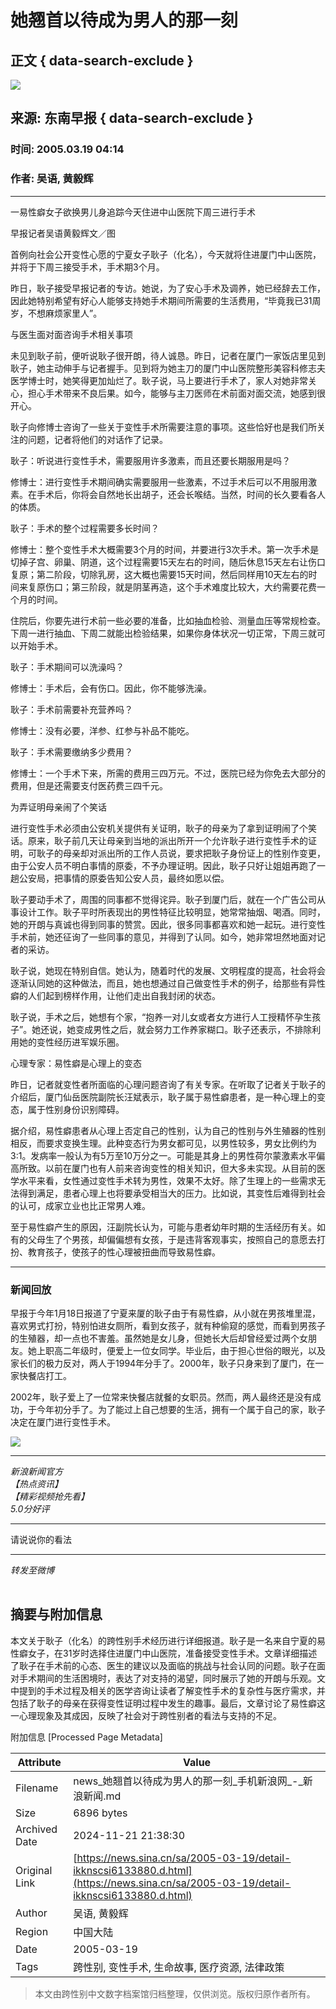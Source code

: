 # 她翘首以待成为男人的那一刻

## 正文 { data-search-exclude }


_![](https://n.sinaimg.cn/sinakd10204/275/w138h137/20200407/7352-irtymmw7884003.jpg)_

## 来源: 东南早报 { data-search-exclude }
### 时间: 2005.03.19 04:14
### 作者: 吴语, 黄毅辉

---

一易性癖女子欲换男儿身追踪今天住进中山医院下周三进行手术

早报记者吴语黄毅辉文／图

首例向社会公开变性心愿的宁夏女子耿子（化名），今天就将住进厦门中山医院，并将于下周三接受手术，手术期3个月。

昨日，耿子接受早报记者的专访。她说，为了安心手术及调养，她已经辞去工作，因此她特别希望有好心人能够支持她手术期间所需要的生活费用，“毕竟我已31周岁，不想麻烦家里人”。

与医生面对面咨询手术相关事项

未见到耿子前，便听说耿子很开朗，待人诚恳。昨日，记者在厦门一家饭店里见到耿子，她主动伸手与记者握手。见到将为她主刀的厦门中山医院整形美容科修志夫医学博士时，她笑得更加灿烂了。耿子说，马上要进行手术了，家人对她非常关心，担心手术带来不良后果。如今，能够与主刀医师在术前面对面交流，她感到很开心。

耿子向修博士咨询了一些关于变性手术所需要注意的事项。这些恰好也是我们所关注的问题，记者将他们的对话作了记录。

耿子：听说进行变性手术，需要服用许多激素，而且还要长期服用是吗？

修博士：进行变性手术期间确实需要服用一些激素，不过手术后可以不用服用激素。在手术后，你将会自然地长出胡子，还会长喉结。当然，时间的长久要看各人的体质。

耿子：手术的整个过程需要多长时间？

修博士：整个变性手术大概需要3个月的时间，并要进行3次手术。第一次手术是切掉子宫、卵巢、阴道，这个过程需要15天左右的时间，随后休息15天左右让伤口复原；第二阶段，切除乳房，这大概也需要15天时间，然后同样用10天左右的时间来复原伤口；第三阶段，就是阴茎再造，这个手术难度比较大，大约需要花费一个月的时间。

住院后，你要先进行术前一些必要的准备，比如抽血检验、测量血压等常规检查。下周一进行抽血、下周二就能出检验结果，如果你身体状况一切正常，下周三就可以开始手术。

耿子：手术期间可以洗澡吗？

修博士：手术后，会有伤口。因此，你不能够洗澡。

耿子：手术前需要补充营养吗？

修博士：没有必要，洋参、红参与补品不能吃。

耿子：手术需要缴纳多少费用？

修博士：一个手术下来，所需的费用三四万元。不过，医院已经为你免去大部分的费用，但是还需要支付医药费三四千元。

为弄证明母亲闹了个笑话

进行变性手术必须由公安机关提供有关证明，耿子的母亲为了拿到证明闹了个笑话。原来，耿子前几天让母亲到当地的派出所开一个允许耿子进行变性手术的证明，可耿子的母亲却对派出所的工作人员说，要求把耿子身份证上的性别作变更，由于公安人员不明白事情的原委，不予办理证明。因此，耿子只好让姐姐再跑了一趟公安局，把事情的原委告知公安人员，最终如愿以偿。

耿子要动手术了，周围的同事都不觉得诧异。耿子到厦门后，就在一个广告公司从事设计工作。耿子平时所表现出的男性特征比较明显，她常常抽烟、喝酒。同时，她的开朗与真诚也得到同事的赞赏。因此，很多同事都喜欢和她一起玩。进行变性手术前，她还征询了一些同事的意见，并得到了认同。如今，她非常坦然地面对记者的采访。

耿子说，她现在特别自信。她认为，随着时代的发展、文明程度的提高，社会将会逐渐认同她的这种做法，而且，她也想通过自己做变性手术的例子，给那些有异性癖的人们起到榜样作用，让他们走出自我封闭的状态。

耿子说，手术之后，她想有个家，“抱养一对儿女或者女方进行人工授精怀孕生孩子”。她还说，她变成男性之后，就会努力工作养家糊口。耿子还表示，不排除利用她的变性经历进军娱乐圈。

心理专家：易性癖是心理上的变态

昨日，记者就变性者所面临的心理问题咨询了有关专家。在听取了记者关于耿子的介绍后，厦门仙岳医院副院长汪斌表示，耿子属于易性癖患者，是一种心理上的变态，属于性别身份识别障碍。

据介绍，易性癖患者从心理上否定自己的性别，认为自己的性别与外生殖器的性别相反，而要求变换生理。此种变态行为男女都可见，以男性较多，男女比例约为3∶1。发病率一般认为有5万至10万分之一。可能是其身上的男性荷尔蒙激素水平偏高所致。以前在厦门也有人前来咨询变性的相关知识，但大多未实现。从目前的医学水平来看，女性通过变性手术转为男性，效果不太好。除了生理上的一些需求无法得到满足，患者心理上也将要承受相当大的压力。比如说，其变性后难得到社会的认可，成家立业也比正常男人难。

至于易性癖产生的原因，汪副院长认为，可能与患者幼年时期的生活经历有关。如有的父母生了个男孩，却偏偏想有女孩，于是违背客观事实，按照自己的意愿去打扮、教育孩子，使孩子的性心理被扭曲而导致易性癖。

---

### 新闻回放

早报于今年1月18日报道了宁夏来厦的耿子由于有易性癖，从小就在男孩堆里混，喜欢男式打扮，特别怕进女厕所，看到女孩子，就有种偷窥的感觉，而看到男孩子的生殖器，却一点也不害羞。虽然她是女儿身，但她长大后却曾经爱过两个女朋友。她上职高二年级时，便爱上一位女同学。毕业后，由于担心世俗的眼光，以及家长们的极力反对，两人于1994年分手了。2000年，耿子只身来到了厦门，在一家快餐店打工。

2002年，耿子爱上了一位常来快餐店就餐的女职员。然而，两人最终还是没有成功，于今年初分手了。为了能过上自己想要的生活，拥有一个属于自己的家，耿子决定在厦门进行变性手术。

_![](https://n.sinaimg.cn/default/2fb77759/20151125/320X320.png)_

--- 

_新浪新闻官方_  
_【热点资讯】_  
_【精彩视频抢先看】_  
_5.0分好评_

--- 

请说说你的看法

--- 

_转发至微博_ 

![](data:image/png;base64,iVBORw0KGgoAAAANSUhEUgAAAAMAAAACAQMAAACnuvRZAAAAA1BMVEUAAACnej3aAAAAAXRSTlMAQObYZgAAAApJREFUCNdjAAIAAAQAASDSLW8AAAAASUVORK5CYII=)

## 摘要与附加信息

<!-- tcd_abstract -->
本文关于耿子（化名）的跨性别手术经历进行详细报道。耿子是一名来自宁夏的易性癖女子，在31岁时选择住进厦门中山医院，准备接受变性手术。文章详细描述了耿子在手术前的心态、医生的建议以及面临的挑战与社会认同的问题。耿子在面对手术期间的生活困境时，表达了对支持的渴望，同时展示了她的开朗与乐观。文中提到的手术过程及相关的医学咨询让读者了解变性手术的复杂性与医疗需求，并包括了耿子的母亲在获得变性证明过程中发生的趣事。最后，文章讨论了易性癖这一心理现象及其成因，反映了社会对于跨性别者的看法与支持的不足。
<!-- tcd_abstract_end -->

附加信息 [Processed Page Metadata]

| Attribute       | Value                                  |
|-----------------|----------------------------------------|
| Filename        | news_她翘首以待成为男人的那一刻_手机新浪网_-_新浪新闻.md                             |
| Size            | 6896 bytes                           |
| Archived Date   | 2024-11-21 21:38:30                             |
| Original Link   | [https://news.sina.cn/sa/2005-03-19/detail-ikknscsi6133880.d.html](https://news.sina.cn/sa/2005-03-19/detail-ikknscsi6133880.d.html)                       |
| Author          | 吴语, 黄毅辉                               |
| Region          | 中国大陆                               |
| Date            | 2005-03-19                                 |
| Tags            | 跨性别, 变性手术, 生命故事, 医疗资源, 法律政策                                 |
>
> 本文由跨性别中文数字档案馆归档整理，仅供浏览。版权归原作者所有。
>